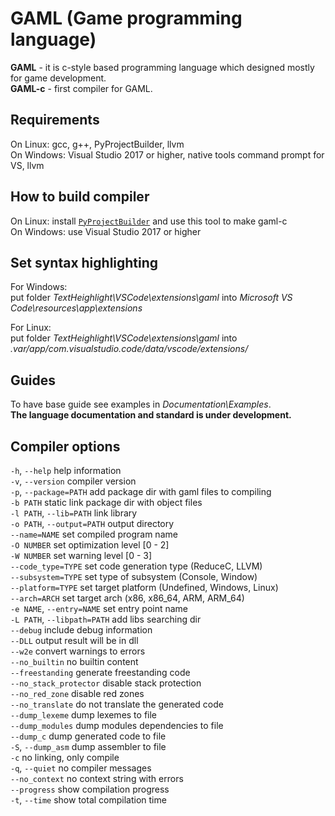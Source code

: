 # GAML (Game programming language)

**GAML** - it is c-style based programming language which designed mostly for game development. \
**GAML-c** - first compiler for GAML.



## Requirements

On Linux: gcc, g++, PyProjectBuilder, llvm \
On Windows: Visual Studio 2017 or higher, native tools command prompt for VS, llvm

## How to build compiler

On Linux: install [`PyProjectBuilder`](https://github.com/GrosSlava/PyProjectBuilder) and use this tool to make gaml-c \
On Windows: use Visual Studio 2017 or higher

## Set syntax highlighting

For Windows: \
put folder *TextHeighlight\VSCode\extensions\gaml* into *Microsoft VS Code\resources\app\extensions* 

For Linux: \
put folder *TextHeighlight\VSCode\extensions\gaml* into *.var/app/com.visualstudio.code/data/vscode/extensions/*

## Guides

To have base guide see examples in *Documentation\Examples*. \
**The language documentation and standard is under development.**



## Compiler options

```-h```, ```--help```                  help information \
```-v```, ```--version```               compiler version \
```-p```, ```--package=PATH```          add package dir with gaml files to compiling \
```-b PATH```                           static link package dir with object files \
```-l PATH```, ```--lib=PATH```         link library \
```-o PATH```, ```--output=PATH```      output directory \
```--name=NAME```                       set compiled program name \
```-O NUMBER```                         set optimization level [0 - 2] \
```-W NUMBER```                         set warning level [0 - 3] \
```--code_type=TYPE```                  set code generation type (ReduceC, LLVM) \
```--subsystem=TYPE```                  set type of subsystem (Console, Window) \
```--platform=TYPE```                   set target platform (Undefined, Windows, Linux) \
```--arch=ARCH```                       set target arch (x86, x86_64, ARM, ARM_64) \
```-e NAME```, ```--entry=NAME```       set entry point name \
```-L PATH```, ```--libpath=PATH```     add libs searching dir \
```--debug```                           include debug information \
```--DLL```                             output result will be in dll \
```--w2e```                             convert warnings to errors \
```--no_builtin```                      no builtin content \
```--freestanding```                    generate freestanding code \
```--no_stack_protector```              disable stack protection \
```--no_red_zone```                     disable red zones \
```--no_translate```                    do not translate the generated code \
```--dump_lexeme```                     dump lexemes to file \
```--dump_modules```                    dump modules dependencies to file \
```--dump_c```                          dump generated code to file \
```-S```, ```--dump_asm```              dump assembler to file \
```-c```                                no linking, only compile \
```-q```, ```--quiet```                 no compiler messages \
```--no_context```                      no context string with errors \
```--progress```                        show compilation progress \
```-t```, ```--time```                  show total compilation time
